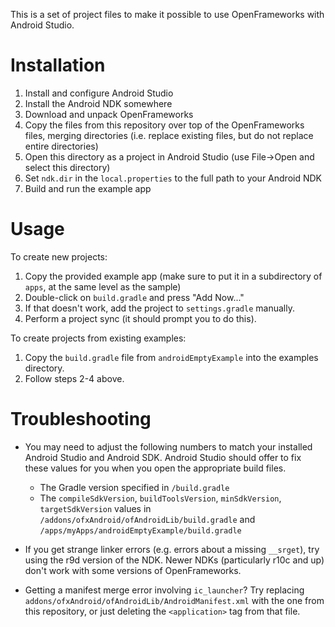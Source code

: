 This is a set of project files to make it possible to use OpenFrameworks with Android Studio.

# Installation

1. Install and configure Android Studio
2. Install the Android NDK somewhere
3. Download and unpack OpenFrameworks
4. Copy the files from this repository over top of the OpenFrameworks files, merging directories
    (i.e. replace existing files, but do not replace entire directories)
5. Open this directory as a project in Android Studio (use File->Open and select this directory)
6. Set `ndk.dir` in the `local.properties` to the full path to your Android NDK
7. Build and run the example app

# Usage

To create new projects:

1. Copy the provided example app (make sure to put it in a subdirectory of `apps`, at the same level as the sample)
2. Double-click on `build.gradle` and press "Add Now..."
3. If that doesn't work, add the project to `settings.gradle` manually.
4. Perform a project sync (it should prompt you to do this).

To create projects from existing examples:

1. Copy the `build.gradle` file from `androidEmptyExample` into the examples directory.
2. Follow steps 2-4 above.

# Troubleshooting

- You may need to adjust the following numbers to match your installed Android Studio and Android SDK.
Android Studio should offer to fix these values for you when you open the appropriate build files.

    - The Gradle version specified in `/build.gradle`
    - The `compileSdkVersion`, `buildToolsVersion`, `minSdkVersion`, `targetSdkVersion` values
        in `/addons/ofxAndroid/ofAndroidLib/build.gradle` and `/apps/myApps/androidEmptyExample/build.gradle`

- If you get strange linker errors (e.g. errors about a missing `__srget`), try using the r9d version
of the NDK. Newer NDKs (particularly r10c and up) don't work with some versions of OpenFrameworks.

- Getting a manifest merge error involving `ic_launcher`? Try replacing `addons/ofxAndroid/ofAndroidLib/AndroidManifest.xml` with
the one from this repository, or just deleting the `<application>` tag from that file.
